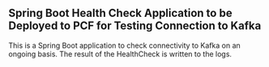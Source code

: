 ## Spring Boot Health Check Application to be Deployed to PCF for Testing Connection to Kafka

This is a Spring Boot application to check connectivity to Kafka on an ongoing basis. The result of the HealthCheck is written to the logs. 

